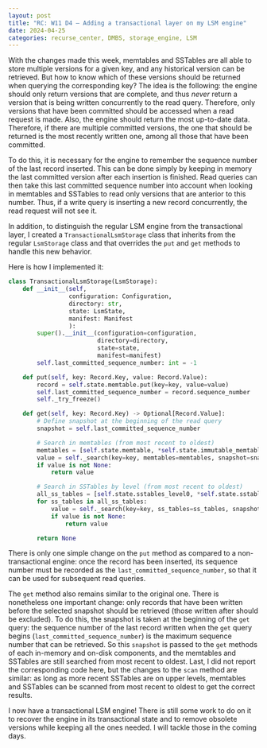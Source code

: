 ```yaml
---
layout: post
title: "RC: W11 D4 — Adding a transactional layer on my LSM engine"
date: 2024-04-25
categories: recurse_center, DMBS, storage_engine, LSM
---
```


With the changes made this week, memtables and SSTables are all able to store multiple versions for a given key,
and any historical version can be retrieved.
But how to know which of these versions should be returned when querying the corresponding key?
The idea is the following: the engine should only return versions that are complete, and thus _never_ return a version
that is being written concurrently to the read query.
Therefore, only versions that have been committed should be accessed when a read request is made.
Also, the engine should return the most up-to-date data.
Therefore, if there are multiple committed versions, the one that should be returned is the most recently written one,
among all those that have been committed.

To do this, it is necessary for the engine to remember the sequence number of the last record inserted.
This can be done simply by keeping in memory the last committed version after each insertion is finished.
Read queries can then take this last committed sequence number into account when looking in memtables and SSTables to
read only versions that are anterior to this number.
Thus, if a write query is inserting a new record concurrently, the read request will not see it.

In addition, to distinguish the regular LSM engine from the transactional layer, I created a `TransactionalLsmStorage`
class that inherits from the regular `LsmStorage` class and that overrides the `put` and `get` methods to handle this
new behavior.

Here is how I implemented it:

```python
class TransactionalLsmStorage(LsmStorage):
    def __init__(self,
                 configuration: Configuration,
                 directory: str,
                 state: LsmState,
                 manifest: Manifest
                 ):
        super().__init__(configuration=configuration,
                         directory=directory,
                         state=state,
                         manifest=manifest)
        self.last_committed_sequence_number: int = -1

    def put(self, key: Record.Key, value: Record.Value):
        record = self.state.memtable.put(key=key, value=value)
        self.last_committed_sequence_number = record.sequence_number
        self._try_freeze()

    def get(self, key: Record.Key) -> Optional[Record.Value]:
        # Define snapshot at the beginning of the read query
        snapshot = self.last_committed_sequence_number

        # Search in memtables (from most recent to oldest)
        memtables = [self.state.memtable, *self.state.immutable_memtables]
        value = self._search(key=key, memtables=memtables, snapshot=snapshot)
        if value is not None:
            return value

        # Search in SSTables by level (from most recent to oldest)
        all_ss_tables = [self.state.sstables_level0, *self.state.sstables_levels]
        for ss_tables in all_ss_tables:
            value = self._search(key=key, ss_tables=ss_tables, snapshot=snapshot)
            if value is not None:
                return value

        return None
```

There is only one simple change on the `put` method as compared to a non-transactional engine: once the record has been
inserted, its sequence number must be recorded as the `last_committed_sequence_number`, so that it can be used for
subsequent read queries.

The `get` method also remains similar to the original one.
There is nonetheless one important change: only records that have been written before the selected snapshot should be
retrieved (those written after should be excluded).
To do this, the snapshot is taken at the beginning of the `get` query: the sequence number of the last record written
when the `get` query begins (`last_committed_sequence_number`) is the maximum sequence number that can be retrieved.
So this `snapshot` is passed to the `get` methods of each in-memory and on-disk components, and the memtables and
SSTables are still searched from most recent to oldest.
Last, I did not report the corresponding code here, but the changes to the `scan` method are similar: as long as more
recent SSTables are on upper levels, memtables and SSTables can be scanned from most recent to oldest to get the correct
results.

I now have a transactional LSM engine!
There is still some work to do on it to recover the engine in its transactional state and to remove obsolete versions
while keeping all the ones needed. I will tackle those in the coming days.
